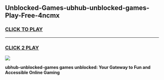 
## Unblocked-Games-ubhub-unblocked-games-Play-Free-4ncmx
<h3>
<a href="https://premium76.site?title=ubhub-unblocked-games&ref=21A">CLICK TO PLAY</a></h3>
<hr>

<h3>
<a href="https://premium76.site?title=ubhub-unblocked-games&ref=21A">CLICK 2 PLAY</a>
  
</h3>

<a href="https://premium76.site?title=ubhub-unblocked-games&ref=21A"><img src="https://clearcache.store/games.png"></a>


**ubhub-unblocked-games games unblocked: Your Gateway to Fun and Accessible Online Gaming**
